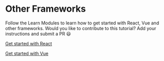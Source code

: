 # Other Frameworks

Follow the Learn Modules to learn how to get started with React, Vue and other frameworks. Would you like to contribute to this tutorial? Add your instructions and submit a PR 😃

[Get started with React](https://docs.microsoft.com/learn/modules/react-get-started/?WT.mc_id=javascript-11627-shjacobs)

[Get started with Vue](https://docs.microsoft.com/learn/modules/vue-get-started/?WT.mc_id=javascript-11627-shjacobs)

